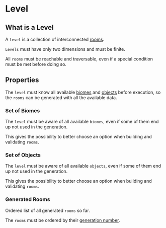 # Level

## What is a Level

A `level` is a collection of interconnected [rooms](room_definition.md#what-is-a-room).

`Levels` must have only two dimensions and must be finite.

All `rooms` must be reachable and traversable, even if a special condition must be met before doing so.

## Properties

The `level` must know all available [biomes](biome_definition.md) and [objects](object_definition.md) before execution, so the `rooms` can be generated with all the available data.

### Set of Biomes

The `level` must be aware of all available `biomes`, even if some of them end up not used in the generation.

This gives the possibility to better choose an option when building and validating `rooms`.

### Set of Objects

The `level` must be aware of all available `objects`, even if some of them end up not used in the generation.

This gives the possibility to better choose an option when building and validating `rooms`.

### Generated Rooms

Ordered list of all generated `rooms` so far.

The `rooms` must be ordered by their [generation number](room_definition.md#generation-number).
